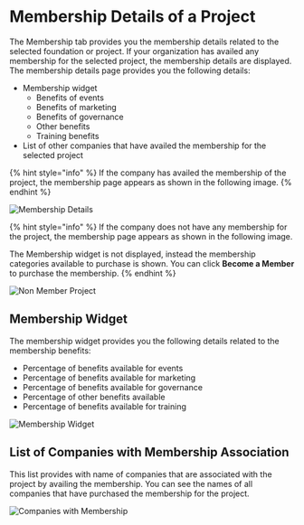 # Membership Details of a Project

The Membership tab provides you the membership details related to the selected foundation or project. If your organization has availed any membership for the selected project, the membership details are displayed. The membership details page provides you the following details:

* Membership widget
  * Benefits of events
  * Benefits of marketing
  * Benefits of governance
  * Other benefits
  * Training benefits
* List of other companies that have availed the membership for the selected project

{% hint style="info" %}
If the company has availed the membership of the project, the membership page appears as shown in the following image.
{% endhint %}

![Membership Details](https://files.gitbook.com/v0/b/gitbook-28427.appspot.com/o/assets%2F-MgAESFs0H7zYsmTgcOZ%2F-Mi2FOZHDCv67H5i8DSK%2F-Mi2FtKcMT\_KeBJLMgUA%2FMembership\_Details%20.png?alt=media\&token=013076c0-12a5-402f-b083-fb079aecdc0e)

{% hint style="info" %}
If the company does not have any membership for the project, the membership page appears as shown in the following image.

The Membership widget is not displayed, instead the membership categories available to purchase is shown. You can click **Become a Member** to purchase the membership.
{% endhint %}

![Non Member Project](https://files.gitbook.com/v0/b/gitbook-28427.appspot.com/o/assets%2F-MgAESFs0H7zYsmTgcOZ%2F-Mi2FOZHDCv67H5i8DSK%2F-Mi2HSuh9CiMS7-7oFC\_%2FNon\_Membership\_Project.png?alt=media\&token=1b37a07a-8d72-4f5b-a60a-15c0f36b40a3)

## Membership Widget

The membership widget provides you the following details related to the membership benefits:

* Percentage of benefits available for events
* Percentage of benefits available for marketing
* Percentage of benefits available for governance
* Percentage of other benefits available
* Percentage of benefits available for training

![Membership Widget](https://files.gitbook.com/v0/b/gitbook-28427.appspot.com/o/assets%2F-MgAESFs0H7zYsmTgcOZ%2F-Mi2HdMMd1S39Da2RcN7%2F-Mi2JNLNaKVKoTWXsGPE%2FMembership\_Widget.png?alt=media\&token=f1d95de6-3c53-4a16-a4a9-cebfdbb40d41)

## List of Companies with Membership Association

This list provides with name of companies that are associated with the project by availing the membership. You can see the names of all companies that have purchased the membership for the project.

![Companies with Membership](https://files.gitbook.com/v0/b/gitbook-28427.appspot.com/o/assets%2F-MgAESFs0H7zYsmTgcOZ%2F-Mi2HdMMd1S39Da2RcN7%2F-Mi2KUW\_UecoBkXOk0t4%2FMembership\_List.png?alt=media\&token=27b40827-afa9-41fa-ab2a-5425040f33f0)
